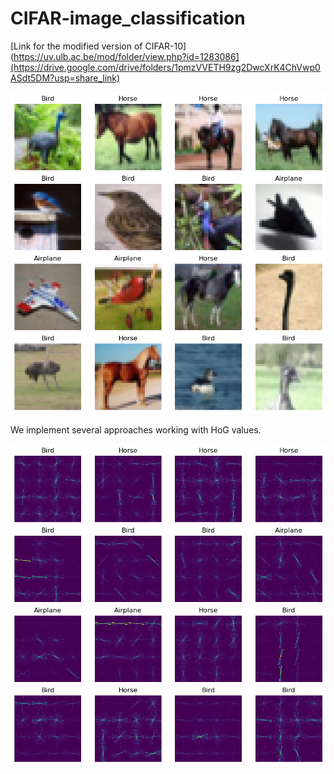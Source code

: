 # CIFAR-image_classification

[Link for the modified version of CIFAR-10](https://uv.ulb.ac.be/mod/folder/view.php?id=1283086](https://drive.google.com/drive/folders/1pmzVVETH9zg2DwcXrK4ChVwp0ASdt5DM?usp=share_link) 

![Dataset](https://github.com/msilver22/CIFAR-image_classification/blob/main/photos/cifar_10_modified.png)

We implement several approaches working with HoG values.

![HoG](https://github.com/msilver22/CIFAR-image_classification/blob/main/photos/hog.png)

